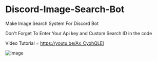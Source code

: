 # Discord-Image-Search-Bot
Make Image Search System For Discord Bot

Don't Forget To Enter Your Api key and Custom Search ID in the code

Video Tutorial = https://youtu.be/Ax_CyohQLEI


![image](https://user-images.githubusercontent.com/76769524/113527427-b6b17800-95e7-11eb-883d-3bac7a4b5919.png)
